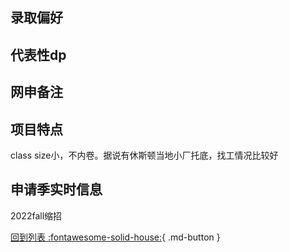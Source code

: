 ## 录取偏好

## 代表性dp

## 网申备注

## 项目特点
class size小，不内卷。据说有休斯顿当地小厂托底，找工情况比较好

## 申请季实时信息
2022fall缩招

[回到列表 :fontawesome-solid-house:](选校梯度.md){ .md-button }
